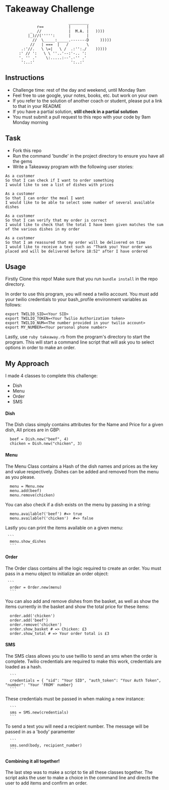 Takeaway Challenge
==================
```
                            _________
              r==           |       |
           _  //            |  M.A. |   ))))
          |_)//(''''':      |       |
            //  \_____:_____.-------D     )))))
           //   | ===  |   /        \
       .:'//.   \ \=|   \ /  .:'':./    )))))
      :' // ':   \ \ ''..'--:'-.. ':
      '. '' .'    \:.....:--'.-'' .'
       ':..:'                ':..:'

 ```

Instructions
-------

* Challenge time: rest of the day and weekend, until Monday 9am
* Feel free to use google, your notes, books, etc. but work on your own
* If you refer to the solution of another coach or student, please put a link to that in your README
* If you have a partial solution, **still check in a partial solution**
* You must submit a pull request to this repo with your code by 9am Monday morning

Task
-----

* Fork this repo
* Run the command 'bundle' in the project directory to ensure you have all the gems
* Write a Takeaway program with the following user stories:

```
As a customer
So that I can check if I want to order something
I would like to see a list of dishes with prices

As a customer
So that I can order the meal I want
I would like to be able to select some number of several available dishes

As a customer
So that I can verify that my order is correct
I would like to check that the total I have been given matches the sum of the various dishes in my order

As a customer
So that I am reassured that my order will be delivered on time
I would like to receive a text such as "Thank you! Your order was placed and will be delivered before 18:52" after I have ordered
```
## Usage

Firstly Clone this repo! Make sure that you run `bundle install` in the repo directory.

In order to use this program, you will need a twilio account.
You must add your twilio credentials to your bash_profile environment variables as follows:

```
export TWILIO_SID=<Your SID>
export TWILIO_TOKEN=<Your Twilio Authorization token>
export TWILIO_NUM=<The number provided in your twilio account>
export MY_NUMBER=<Your personal phone number>
```

Lastly, use `ruby takeaway.rb` from the program's directory to start the program.
This will start a command line script that will ask you to select options in order to make an order.

## My Approach

  I made 4 classes to complete this challenge:

   * Dish
   * Menu
   * Order
   * SMS

 
 #### Dish
 
   The Dish class simply contains attributes for the Name and Price for a given dish, All prices are in GBP:

   ```
     beef = Dish.new("beef", 4)
     chicken = Dish.new("chicken", 3)
 ```
 #### Menu
 
   The Menu Class contains a Hash of the dish names and prices as the key and value respectively.
   Dishes can be added and removed from the menu as you please.

   ```
     menu = Menu.new
     menu.add(beef)
     menu.remove(chicken)
   ```

   You can also check if a dish exists on the menu by passing in a string:

   ```
     menu.available?('beef') #=> true
     menu.available?('chicken')  #=> false
   ```

   Lastly you can print the items available on a given menu:

     ```
      menu.show_dishes
      ```
 
 #### Order
 
   The Order class contains all the logic required to create an order.
   You must pass in a menu object to initialize an order object:

     ```
      order = Order.new(menu)
      ```

   You can also add and remove dishes from the basket, as well as show the
   items currently in the basket and show the total price for these items:

   ```
     order.add('chicken')
     order.add('beef')
     order.remove('chicken')
     order.show_basket # => Chicken: £3
     order.show_total # => Your order total is £3
 ```
 
 #### SMS
 
  The SMS class allows you to use twillio to send an sms when the order is complete.
  Twilio credentials are required to make this work, credentials are loaded as a hash.

      ```
      credentials = { "sid": "Your SID", "auth_token": "Your Auth Token", "number": "Your 'FROM' number}
      ```

  These credentials must be passed in when making a new instance:

      ```
      sms = SMS.new(credentials)
      ```

  To send a text you will need a recipient number. The message will be passed in as a 'body' paramenter

      ```
      sms.send(body, recipient_number)
      ```

 #### Combining it all together!
 
   The last step was to make a script to tie all these classes together.
   The script asks the user to make a choice in the command line and directs the user to add items and confirm an order.
